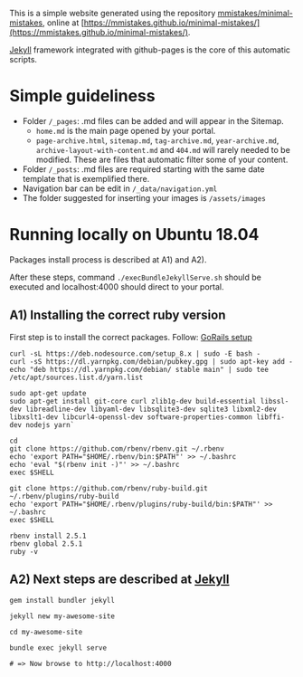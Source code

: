 This is a simple website generated using the repository [mmistakes/minimal-mistakes](https://github.com/mmistakes/minimal-mistakes),
online at [https://mmistakes.github.io/minimal-mistakes/](https://mmistakes.github.io/minimal-mistakes/).

[Jekyll](https://jekyllrb.com/) framework integrated with github-pages is the core of this automatic scripts.

# Simple guideliness

* Folder `/_pages`: .md files can be added and will appear in the Sitemap.
  * `home.md` is the main page opened by your portal.
  * `page-archive.html`, `sitemap.md`, `tag-archive.md`, `year-archive.md`, `archive-layout-with-content.md` and `404.md` will rarely needed to be modified. These are files that automatic filter some of your content.
* Folder `/_posts`: .md files are required starting with the same date template that is exemplified there.
* Navigation bar can be edit in `/_data/navigation.yml`
* The folder suggested for inserting your images is `/assets/images`


# Running locally on Ubuntu 18.04
Packages install process is described at A1) and A2).

After these steps, command `./execBundleJekyllServe.sh` should be executed and localhost:4000 should direct to your portal.

## A1) Installing the correct ruby version

First step is to install the correct packages. Follow: [GoRails setup](https://gorails.com/setup/ubuntu/18.04)


```
curl -sL https://deb.nodesource.com/setup_8.x | sudo -E bash -
curl -sS https://dl.yarnpkg.com/debian/pubkey.gpg | sudo apt-key add -
echo "deb https://dl.yarnpkg.com/debian/ stable main" | sudo tee /etc/apt/sources.list.d/yarn.list

sudo apt-get update
sudo apt-get install git-core curl zlib1g-dev build-essential libssl-dev libreadline-dev libyaml-dev libsqlite3-dev sqlite3 libxml2-dev libxslt1-dev libcurl4-openssl-dev software-properties-common libffi-dev nodejs yarn`
```

```
cd
git clone https://github.com/rbenv/rbenv.git ~/.rbenv
echo 'export PATH="$HOME/.rbenv/bin:$PATH"' >> ~/.bashrc
echo 'eval "$(rbenv init -)"' >> ~/.bashrc
exec $SHELL

git clone https://github.com/rbenv/ruby-build.git ~/.rbenv/plugins/ruby-build
echo 'export PATH="$HOME/.rbenv/plugins/ruby-build/bin:$PATH"' >> ~/.bashrc
exec $SHELL

rbenv install 2.5.1
rbenv global 2.5.1
ruby -v
```

## A2) Next steps are described at [Jekyll](https://jekyllrb.com/)

```
gem install bundler jekyll

jekyll new my-awesome-site

cd my-awesome-site

bundle exec jekyll serve

# => Now browse to http://localhost:4000
```
